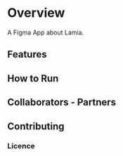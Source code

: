 # Overview
A Figma App about Lamia.

## Features

## How to Run

## Collaborators - Partners

## Contributing

### Licence
